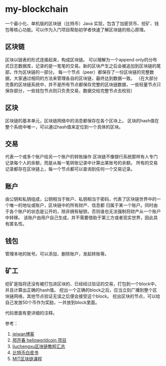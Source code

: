 # my-blockchain
一个最小化、单机版的区块链（比特币）Java 实现，包含了加密货币、挖矿、钱包等核心功能。可以作为入门项目帮助初学者快速了解区块链的核心原理。

## 区块链
区块以链表的形式连接起来，构成区块链。
可以理解为一个append only的分布式日志数据库，记录的是一笔笔的交易。新的区块产生之后会被追加到区块链的尾部，作为区块链的一部分。
每一个节点（peer）都保存了一份区块链的完整数据，大家通过相同的方法来管理各自的区块链，最终达到数据一致。
（在大部分完善的区块链系统中，并不是所有节点都保存完整的区块链数据，一些轻量节点只保存部分，一些钱包节点则只负责交易，数据交给完整节点去校验）

## 区块
区块链的基本单元，区块链网络中的消息都保存在各个区块上。
区块的hash值在整个系统中唯一，可以通过hash值来定位到一个具体的区块。

## 交易
代表一个或多个账户给另一个账户的转账操作
区块链不像银行系统那样有人专门记录每个人的余额，而是从每一笔转账记录中计算出某账号的余额。
所有的交易记录都存在区块链上，每一个节点都可以查询到任何一个交易记录。

## 账户
由公钥和私钥组成，公钥相当于账户、私钥相当于密码，代表了区块链世界中的一个唯一的地址或账户，区块链中的所有财产、信息都
归属于某一个账户。同时由于各个账户的状态是公开的，除非拥有秘钥，否则谁也无法强制将财产从一个账户中转移。
该账户由用户自己生成，并不需要借助于第三方或者现实世界，因此具有匿名性。

## 钱包
管理本地的账号。可以添加、删除账户，发起转账等。

## 矿工
挖矿是指将还没有被打包进区块的、已经经过验证的交易，打包到一个block中，并且计算出正确的hash值。
挖出一个正确的block之后，应当立刻广播到整个区块链网络，其他节点验证无误之后便会接受这个block。
挖出区块的节点，可以给自己发放50个币作为奖励，一并放到block里面。

代码里面有更详细的注释。

参考：
1. [jeiwan博客](https://jeiwan.net/)
2. [邢开春 helloworldcoin 项目](https://github.com/helloworldcoin/helloworldcoin-java)
3. [liuchengxu区块链教程汇总](https://github.com/liuchengxu/blockchain-tutorial)
4. [比特币白皮书](https://bitcoin.org/bitcoin.pdf)
5. [MIT区块链课程](https://www.youtube.com/playlist?list=PLUl4u3cNGP63UUkfL0onkxF6MYgVa04Fn)

